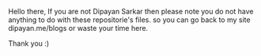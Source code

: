 Hello there,
  If you are not Dipayan Sarkar then please note you do not have anything to do with these repositorie's files.
  so you can go back to my site dipayan.me/blogs or waste your time here.
  
 Thank you :)
